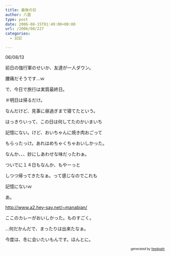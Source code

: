 ```yaml
---
title: 最後の日
author: 八雲
type: post
date: 2006-08-15T01:49:00+00:00
url: /2006/08/227
categories:
  - 日記

---
```

06/08/13
  
前日の強行軍のせいか、友達が一人ダウン。
  
腰痛だそうです…ｗ

で、今日で旅行は実質最終日。
  
＃明日は帰るだけ。
  
なんだけど、見事に昼過ぎまで寝てたという。
  
はっきりいって、この日は何してたのかいまいち
  
記憶にない。けど、おいちゃんに焼き肉おごって
  
もらったっけ。あれはめちゃくちゃおいしかった。
  
なんか、、、妙にしあわせな味だったわぁ。

ついでに１４日もなんか、もやーっと
  
しつつ帰ってきたなぁ。って感じなのでこれも
  
記憶にないｗ
  
あ。
  
http://www.a2.hey-say.net/~manabian/
  
ここのカレーがおいしかった。ものすごく。

…何だかんだで、まったりは出来たなぁ。
  
今度は、冬に会いたいもんです。ほんとに。<!--
feedpath info start
-->

<div style="text-align: right; font-size: 10px;">
  &nbsp;&nbsp;<span>generated by <a href="http://feedpath.jp">feedpath</a></span>
</div>

<!--
feedpath info end
-->